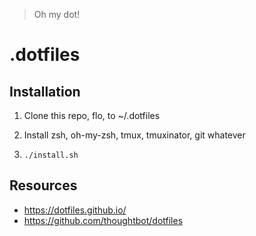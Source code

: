 > Oh my dot!

# .dotfiles

## Installation

1. Clone this repo, flo, to ~/.dotfiles

2. Install zsh, oh-my-zsh, tmux, tmuxinator, git whatever

3. `./install.sh`

## Resources

* https://dotfiles.github.io/
* https://github.com/thoughtbot/dotfiles

